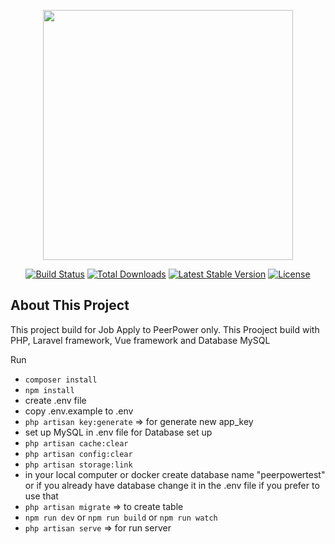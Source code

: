 <p align="center"><a href="https://laravel.com" target="_blank"><img src="https://raw.githubusercontent.com/laravel/art/master/logo-lockup/5%20SVG/2%20CMYK/1%20Full%20Color/laravel-logolockup-cmyk-red.svg" width="400"></a></p>

<p align="center">
<a href="https://travis-ci.org/laravel/framework"><img src="https://travis-ci.org/laravel/framework.svg" alt="Build Status"></a>
<a href="https://packagist.org/packages/laravel/framework"><img src="https://poser.pugx.org/laravel/framework/d/total.svg" alt="Total Downloads"></a>
<a href="https://packagist.org/packages/laravel/framework"><img src="https://poser.pugx.org/laravel/framework/v/stable.svg" alt="Latest Stable Version"></a>
<a href="https://packagist.org/packages/laravel/framework"><img src="https://poser.pugx.org/laravel/framework/license.svg" alt="License"></a>
</p>

## About This Project

This project build for Job Apply to PeerPower only.
This Prooject build with PHP, Laravel framework, Vue framework and Database MySQL

Run
- ```composer install```
- ```npm install```
- create .env file
- copy .env.example to .env 
- ```php artisan key:generate``` => for generate new app_key
- set up MySQL in .env file for Database set up
- ```php artisan cache:clear ```
- ```php artisan config:clear```
- ```php artisan storage:link```
- in your local computer or docker create database name "peerpowertest" or if you already have database change it in the .env file if you prefer to use that
- ```php artisan migrate``` => to create table
- ```npm run dev``` or ```npm run build``` or ```npm run watch```
- ```php artisan serve``` => for run server 

